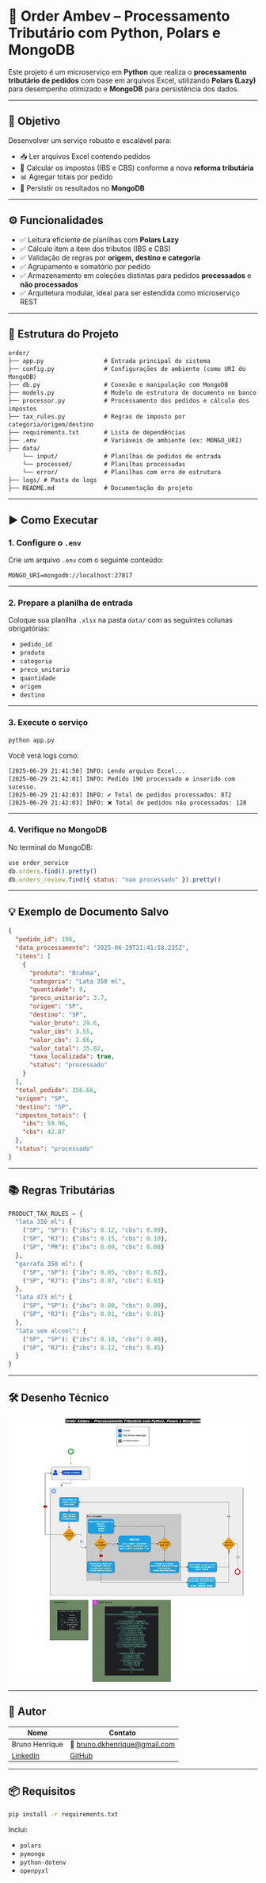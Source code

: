 
# 🧾 Order Ambev – Processamento Tributário com Python, Polars e MongoDB

Este projeto é um microserviço em **Python** que realiza o **processamento tributário de pedidos** com base em arquivos Excel, utilizando **Polars (Lazy)** para desempenho otimizado e **MongoDB** para persistência dos dados.

---

## 🎯 Objetivo

Desenvolver um serviço robusto e escalável para:

- 📥 Ler arquivos Excel contendo pedidos
- 🧮 Calcular os impostos (IBS e CBS) conforme a nova **reforma tributária**
- 📊 Agregar totais por pedido
- 💾 Persistir os resultados no **MongoDB**

---

## ⚙️ Funcionalidades

- ✅ Leitura eficiente de planilhas com **Polars Lazy**
- ✅ Cálculo item a item dos tributos (IBS e CBS)
- ✅ Validação de regras por **origem, destino e categoria**
- ✅ Agrupamento e somatório por pedido
- ✅ Armazenamento em coleções distintas para pedidos **processados** e **não processados**
- ✅ Arquitetura modular, ideal para ser estendida como microserviço REST

---

## 📁 Estrutura do Projeto

```text
order/
├── app.py                 # Entrada principal do sistema
├── config.py              # Configurações de ambiente (como URI do MongoDB)
├── db.py                  # Conexão e manipulação com MongoDB
├── models.py              # Modelo de estrutura de documento no banco
├── processor.py           # Processamento dos pedidos e cálculo dos impostos
├── tax_rules.py           # Regras de imposto por categoria/origem/destino
├── requirements.txt       # Lista de dependências
├── .env                   # Variáveis de ambiente (ex: MONGO_URI)
├── data/
    └── input/             # Planilhas de pedidos de entrada
    └── processed/         # Planilhas processadas
    └── error/             # Planilhas com erro de estrutura
├── logs/ # Pasta de logs
├── README.md              # Documentação do projeto
```

---

## ▶️ Como Executar

### 1. Configure o `.env`

Crie um arquivo `.env` com o seguinte conteúdo:

```dotenv
MONGO_URI=mongodb://localhost:27017
```

---

### 2. Prepare a planilha de entrada

Coloque sua planilha `.xlsx` na pasta `data/` com as seguintes colunas obrigatórias:

- `pedido_id`
- `produto`
- `categoria`
- `preco_unitario`
- `quantidade`
- `origem`
- `destino`

---

### 3. Execute o serviço

```bash
python app.py
```

Você verá logs como:

```
[2025-06-29 21:41:58] INFO: Lendo arquivo Excel...
[2025-06-29 21:42:01] INFO: Pedido 190 processado e inserido com sucesso.
[2025-06-29 21:42:03] INFO: ✔️ Total de pedidos processados: 872
[2025-06-29 21:42:03] INFO: ❌ Total de pedidos não processados: 128
```

---

### 4. Verifique no MongoDB

No terminal do MongoDB:

```js
use order_service
db.orders.find().pretty()
db.orders_review.find({ status: "nao processado" }).pretty()
```

---

## 💡 Exemplo de Documento Salvo

```json
{
  "pedido_id": 190,
  "data_processamento": "2025-06-29T21:41:58.235Z",
  "itens": [
    {
      "produto": "Brahma",
      "categoria": "Lata 350 ml",
      "quantidade": 8,
      "preco_unitario": 3.7,
      "origem": "SP",
      "destino": "SP",
      "valor_bruto": 29.6,
      "valor_ibs": 3.55,
      "valor_cbs": 2.66,
      "valor_total": 35.82,
      "taxa_localizada": true,
      "status": "processado"
    }
  ],
  "total_pedido": 356.66,
  "origem": "SP",
  "destino": "SP",
  "impostos_totais": {
    "ibs": 59.96,
    "cbs": 42.87
  },
  "status": "processado"
}
```

---

## 📚 Regras Tributárias

```python
PRODUCT_TAX_RULES = {
  "lata 350 ml": {
    ("SP", "SP"): {"ibs": 0.12, "cbs": 0.09},
    ("SP", "RJ"): {"ibs": 0.15, "cbs": 0.10},
    ("SP", "PR"): {"ibs": 0.09, "cbs": 0.08}
  },
  "garrafa 350 ml": {
    ("SP", "SP"): {"ibs": 0.05, "cbs": 0.02},
    ("SP", "RJ"): {"ibs": 0.07, "cbs": 0.03}
  },
  "lata 473 ml": {
    ("SP", "SP"): {"ibs": 0.00, "cbs": 0.00},
    ("SP", "RJ"): {"ibs": 0.01, "cbs": 0.01}
  },
  "lata sem alcool": {
    ("SP", "SP"): {"ibs": 0.10, "cbs": 0.40},
    ("SP", "RJ"): {"ibs": 0.12, "cbs": 0.45}
  }
}
```

---

## 🛠 Desenho Técnico
![img.png](img.png)

---

## 👤 Autor

| Nome             | Contato                             |
|------------------|--------------------------------------|
| Bruno Henrique   | 📧 bruno.dkhenrique@gmail.com         |
| [LinkedIn](https://linkedin.com/in/bruno-pereira-220522) | [GitHub](https://github.com/BrunoHPPereira/Order) |

---

## 📦 Requisitos

```bash
pip install -r requirements.txt
```

Inclui:
- `polars`
- `pymongo`
- `python-dotenv`
- `openpyxl`
